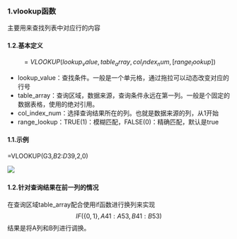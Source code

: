 ### 1.vlookup函数

主要用来查找列表中对应行的内容

#### 1.2.基本定义

$$
=VLOOKUP(lookup_value,table_array,col_index_num,[range_lookup])
$$



- lookup_value：查找条件。一般是一个单元格，通过拖拉可以动态改变对应的行号
- table_array：查询区域，数据来源，查询条件永远在第一列。一般是个固定的数据表格，使用的绝对引用。
- col_index_num：选择查询结果所在的列。也就是数据来源的列，从1开始
- range_lookup：TRUE(1)：模糊匹配，FALSE(0)：精确匹配，默认是true

#### 1.1.示例

=VLOOKUP(G3,$B$2:$D$39,2,0)

![](..\..\image\vlookup示意图.png)

#### 1.2.针对查询结果在前一列的情况

在查询区域table_array配合使用if函数进行换列来实现
$$
IF(\{0,1\},A41:A53,B41:B53)
$$
结果是将A列和B列进行调换。